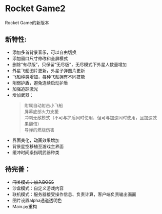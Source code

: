 # Rocket Game2
Rocket Game的新版本

## 新特性:
- 添加多首背景音乐，可以自由切换
- 添加窗口尺寸修改和全屏模式
- 删除“有尽版”，只保留“无尽版”，无尽模式下外星人数量增加
- 外星飞船图片更新，外星子弹图片更新
- 飞船种类增加，每种飞船拥有不同技能
- 削弱护盾，避免连续启动护盾
- 加强追踪激光
- 增加武器：
    >附属自动射击小飞船    
    >屏幕底部火力支援    
    >冲刺无敌模式（不可与护盾同时使用，但可与加速同时使用，且加速效果翻倍）    
    >导弹的燃烧伤害    
- 界面美化，动画效果增加
- 背景星空移植至游戏主界面
- 缓冲时间条指明武器种类
## 待完善：
- ~~闯关模式：加入BOSS~~
- 沙盒模式：自定义游戏内容
- 联机模式：服务器接受操作信息、负责计算，客户端负责输出画面
- 图片设置alpha通道透明色
- Main.py重构
